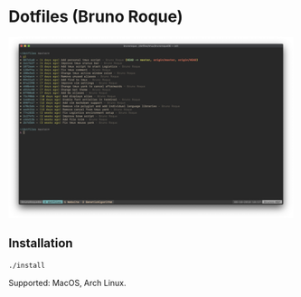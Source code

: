 # Dotfiles (Bruno Roque)

![Shell](./screenshots/shell.png)

## Installation

```bash
./install
```

Supported: MacOS, Arch Linux.
